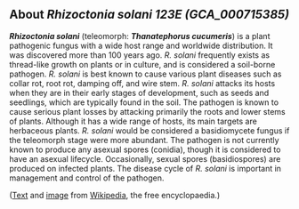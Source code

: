 About *Rhizoctonia solani 123E (GCA\_000715385)* 
------------------------------------------------



***Rhizoctonia solani*** (teleomorph: ***Thanatephorus cucumeris***) is
a plant pathogenic fungus with a wide host range and worldwide
distribution. It was discovered more than 100 years ago. *R. solani*
frequently exists as thread-like growth on plants or in culture, and is
considered a soil-borne pathogen. *R. solani* is best known to cause
various plant diseases such as collar rot, root rot, damping off, and
wire stem. *R. solani* attacks its hosts when they are in their early
stages of development, such as seeds and seedlings, which are typically
found in the soil. The pathogen is known to cause serious plant losses
by attacking primarily the roots and lower stems of plants. Although it
has a wide range of hosts, its main targets are herbaceous plants. *R.
solani* would be considered a basidiomycete fungus if the teleomorph
stage were more abundant. The pathogen is not currently known to produce
any asexual spores (conidia), though it is considered to have an asexual
lifecycle. Occasionally, sexual spores (basidiospores) are produced on
infected plants. The disease cycle of *R. solani* is important in
management and control of the pathogen.

([Text](http://en.wikipedia.org/wiki/Rhizoctonia_solani) and
[image](https://commons.wikimedia.org/wiki/File:Rhizoctonia_hyphae_160X.png)
from [Wikipedia](http://en.wikipedia.org/), the free encyclopaedia.)
